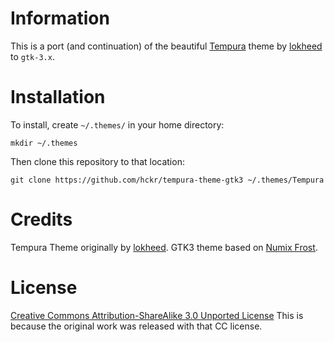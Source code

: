 # Information
This is a port (and continuation) of the beautiful [Tempura](http://lokheed.deviantart.com/art/Tempura-Theme-32162210) theme by [lokheed](http://lokheed.deviantart.com/) to `gtk-3.x`. 

# Installation

To install, create `~/.themes/` in your home directory:

```
mkdir ~/.themes
```

Then clone this repository to that location:

```
git clone https://github.com/hckr/tempura-theme-gtk3 ~/.themes/Tempura
```

# Credits
Tempura Theme originally by [lokheed](http://lokheed.deviantart.com/art/Tempura-Theme-32162210).
GTK3 theme based on [Numix Frost](https://github.com/Antergos/antergos-packages).

# License
[Creative Commons Attribution-ShareAlike 3.0 Unported License](license.html)
This is because the original work was released with that CC license.

